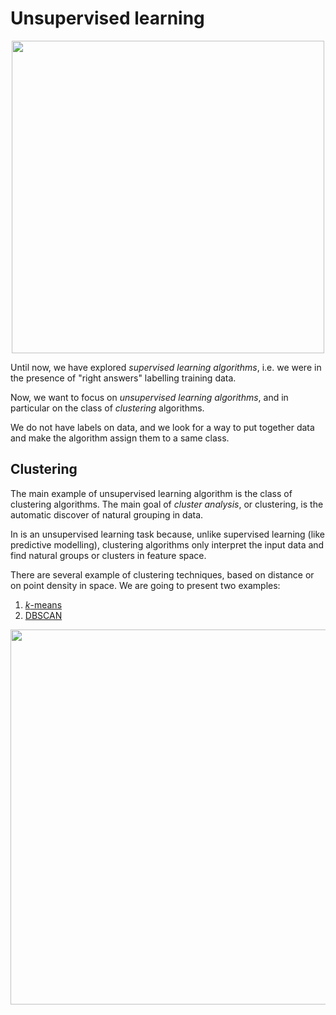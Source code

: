 # Unsupervised learning

<p align="center">
    <img width="500" src="https://www.kdnuggets.com/images/cartoon-unsupervised-machine-learning-700.jpg">
</p>

Until now, we have explored _supervised learning algorithms_, i.e. we were in the presence of "right answers" labelling training data.

Now, we want to focus on _unsupervised learning algorithms_, and in particular on the class of _clustering_ algorithms.

We do not have labels on data, and we look for a way to put together data and make the algorithm assign them to a same class.

## Clustering

The main example of unsupervised learning algorithm is the class of clustering algorithms.
The main goal of _cluster analysis_, or clustering, is the automatic discover of natural grouping in data.

In is an unsupervised learning task because, unlike supervised learning (like predictive modelling), clustering algorithms only interpret the input data and find natural groups or clusters in feature space.

There are several example of clustering techniques, based on distance or on point density in space. We are going to present two examples:

1. [$k$-means](https://github.com/oscar-defelice/DSAcademy-lectures/tree/master/Lectures_src/07.Unsupervised_learning/01.Clustering.ipynb)
2. [DBSCAN](https://github.com/oscar-defelice/DSAcademy-lectures/tree/master/Lectures_src/07.Unsupervised_learning/02.DBSCAN.ipynb)

<p align="center">
    <img width="600" src="https://codingwithmax.com/wp-content/uploads/2019/11/cluster-phobic-comic.png">
</p>

